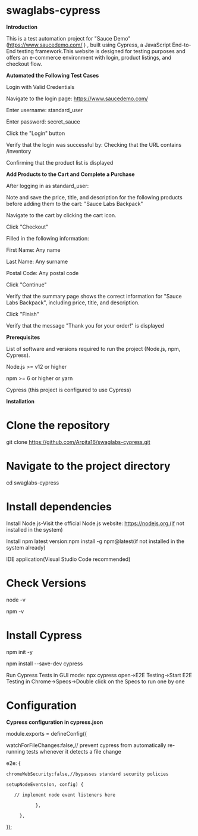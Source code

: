 # swaglabs-cypress
**Introduction**

This is a test automation project for "Sauce Demo" (https://www.saucedemo.com/ ) , built using Cypress, a JavaScript End-to-End testing framework.This website is designed for testing purposes and offers an e-commerce environment with login, product listings, and checkout flow.

**Automated the Following Test Cases**

Login with Valid Credentials 

Navigate to the login page: https://www.saucedemo.com/

Enter username: standard_user

Enter password: secret_sauce

Click the "Login" button

Verify that the login was successful by:
Checking that the URL contains /inventory

Confirming that the product list is displayed

**Add Products to the Cart and Complete a Purchase**

After logging in as standard_user:

Note and save the price, title, and description for the following products before adding them to the cart:
"Sauce Labs Backpack"

Navigate to the cart by clicking the cart icon.

Click "Checkout"

Filled in the following information:

First Name: Any name

Last Name: Any surname

Postal Code: Any postal code

Click "Continue"

Verify that the summary page shows the correct information for "Sauce Labs Backpack", including price, title, and description.

Click "Finish"

Verify that the message "Thank you for your order!" is displayed

**Prerequisites**

List of software and versions required to run the project (Node.js, npm, Cypress).

Node.js >= v12 or higher

npm >= 6 or higher 
or yarn

Cypress (this project is configured to use Cypress)

**Installation**

# Clone the repository
git clone https://github.com/Arpita16/swaglabs-cypress.git

# Navigate to the project directory
cd swaglabs-cypress

# Install dependencies

Install Node.js-Visit the official Node.js website: https://nodejs.org.(if not installed in the system)

Install npm latest version:npm install -g npm@latest(if not installed in the system already)

IDE application(Visual Studio Code recommended)

# Check Versions

node -v

npm -v
# Install Cypress
npm init -y

npm install --save-dev cypress


Run Cypress Tests in GUI mode:
npx cypress open->E2E Testing->Start E2E Testing in Chrome->Specs->Double click on the Specs to run one by one 

# Configuration

**Cypress configuration in cypress.json**

  module.exports = defineConfig({

  watchForFileChanges:false,// prevent cypress from automatically re-running tests whenever it detects a file change
  
  e2e: {
    
    chromeWebSecurity:false,//bypasses standard security policies
   
    setupNodeEvents(on, config) {
       
       // implement node event listeners here
  
               },
  
         },
  
  });



